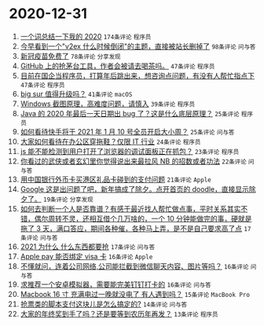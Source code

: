 # 2020-12-31

1. [一个词总结一下我的 2020](https://www.v2ex.com/t/740578) `174条评论` `程序员`
1. [今早看到一个"v2ex 什么时候倒闭"的主题，直接被站长删掉了](https://www.v2ex.com/t/740587) `98条评论` `问与答`
1. [新冠疫苗免费了](https://www.v2ex.com/t/740635) `78条评论` `分享发现`
1. [GitHub 上的抢茅台工具，作者会被请去喝茶吗。](https://www.v2ex.com/t/740630) `47条评论` `程序员`
1. [目前在国企当程序员，打算年后跳出来，想咨询点问题，有没有人帮忙指点下](https://www.v2ex.com/t/740580) `47条评论` `程序员`
1. [big sur 值得升级吗？](https://www.v2ex.com/t/740537) `41条评论` `macOS`
1. [Windows 截图原理，高难度问题，请慎入](https://www.v2ex.com/t/740500) `39条评论` `程序员`
1. [Java 的 2020 年最后一天日期出 bug 了？这是什么底层原理？](https://www.v2ex.com/t/740615) `25条评论` `程序员`
1. [如何看待快手将于 2021 年 1 月 10 号全员开启大小周？](https://www.v2ex.com/t/740479) `25条评论` `问与答`
1. [大家如何看待在办公区穿拖鞋？仅限 IT 行业](https://www.v2ex.com/t/740625) `24条评论` `程序员`
1. [js 能不能检测到用户打开了浏览器的调试面板正在抓包？](https://www.v2ex.com/t/740509) `23条评论` `程序员`
1. [你看过的武侠或者玄幻里你觉得说出来最拉风 NB 的招数或者功法](https://www.v2ex.com/t/740606) `22条评论` `问与答`
1. [用中国银行外币卡买港区礼品卡碰到的支付问题](https://www.v2ex.com/t/740585) `21条评论` `Apple`
1. [Google 这是出问题了吧，新年搞成了除夕。点开首页的 doodle，直接显示除夕了。](https://www.v2ex.com/t/740637) `19条评论` `分享发现`
1. [如何去判断一个人是否靠谱？有感于最近找人帮忙做点事，平时关系其实不错，偶尔周转不灵，还相互借个几万啥的，一个 10 分钟能做完的事，硬就是拖了 3 天，满口答应，期间各种催，各种马上弄，是不是自己要求高了点](https://www.v2ex.com/t/740524) `17条评论` `问与答`
1. [2021 为什么 什么东西都要抢](https://www.v2ex.com/t/740515) `17条评论` `问与答`
1. [Apple pay 能否绑定 visa 卡](https://www.v2ex.com/t/740581) `16条评论` `Apple`
1. [不懂就问，连着公司网络,公司能拦截到微信聊天内容、图片等吗？](https://www.v2ex.com/t/740548) `16条评论` `问与答`
1. [求推荐一个安卓模拟器，需要能完美钉钉打卡的](https://www.v2ex.com/t/740498) `16条评论` `问与答`
1. [Macbook 16 寸 充满电过一晚就没电了 有人遇到吗？](https://www.v2ex.com/t/740591) `15条评论` `MacBook Pro`
1. [抢票类的脚本支付这块儿是怎么搞定的?](https://www.v2ex.com/t/740572) `14条评论` `问与答`
1. [大家的年终奖到手了吗？还是要等到农历年再发？](https://www.v2ex.com/t/740676) `13条评论` `程序员`

